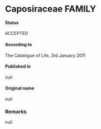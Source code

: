 Caposiraceae FAMILY
=======

#### Status
ACCEPTED

#### According to
The Catalogue of Life, 3rd January 2011

#### Published in
null

#### Original name
null

### Remarks
null